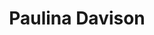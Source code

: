 ---
layout: page
title: Paulina Davison
description: 2018, ASU
img: assets/img/members/paulina.jpg
importance: 3
category: Undergraduate Students Alumni
---
